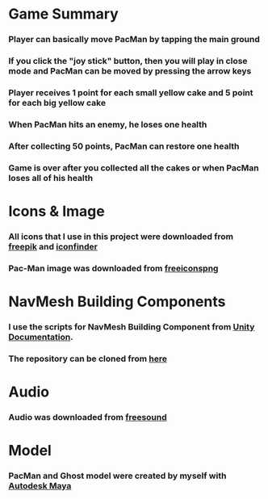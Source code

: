 # Game Summary

### Player can basically move PacMan by tapping the main ground
### If you click the "joy stick" button, then you will play in close mode and PacMan can be moved by pressing the arrow keys
### Player receives 1 point for each small yellow cake and 5 point for each big yellow cake
### When PacMan hits an enemy, he loses one health
### After collecting 50 points, PacMan can restore one health
### Game is over after you collected all the cakes or when PacMan loses all of his health

# Icons & Image

### All icons that I use in this project were downloaded from [freepik](https://www.freepik.com/popular-icons) and [iconfinder](https://www.iconfinder.com/search/?q=circle)
### Pac-Man image was downloaded from [freeiconspng](https://www.freeiconspng.com/images/pacman-png)

# NavMesh Building Components

### I use the scripts for NavMesh Building Component from [Unity Documentation](https://docs.unity3d.com/Manual/NavMesh-BuildingComponents.html).
### The repository can be cloned from [here](https://github.com/Unity-Technologies/NavMeshComponents)

# Audio

### Audio was downloaded from [freesound](https://freesound.org/)

# Model

### PacMan and Ghost model were created by myself with [Autodesk Maya](https://www.autodesk.de/)